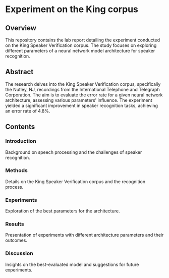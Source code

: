 # Experiment on the King corpus

## Overview

This repository contains the lab report detailing the experiment conducted on the King Speaker Verification corpus. The study focuses on exploring different parameters of a neural network model architecture for speaker recognition.

## Abstract

The research delves into the King Speaker Verification corpus, specifically the Nutley, NJ, recordings from the International Telephone and Telegraph Corporation. The aim is to evaluate the error rate for a given neural network architecture, assessing various parameters' influence. The experiment yielded a significant improvement in speaker recognition tasks, achieving an error rate of 4.8%.

## Contents

### Introduction
Background on speech processing and the challenges of speaker recognition.
### Methods
Details on the King Speaker Verification corpus and the recognition process.
### Experiments
Exploration of the best parameters for the architecture.
### Results
Presentation of experiments with different architecture parameters and their outcomes.
### Discussion
Insights on the best-evaluated model and suggestions for future experiments.
